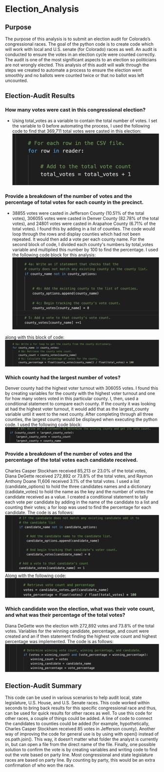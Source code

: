 # Election_Analysis
## Purpose
The purpose of this analysis is to submit an election audit for Colorado’s congressional races. The goal of the python code is to create code which will work with local and U.S. senate (for Colorado) races as well. An audit is conducted to ensure the votes in an election cycle were counted correctly. The audit is one of the most significant aspects to an election so politicians are not wrongly elected. This analysis of this audit will walk through the steps we created to automate a process to ensure the election went smoothly and no ballots were counted twice or that no ballot was left uncounted.

## Election-Audit Results
### How many votes were cast in this congressional election?
* Using total_votes as a variable to contain the total number of votes. I set the variable to 0 before automating the process, I used the following code to find that 369,711 total votes were casted in this election:
![Total_Votes_Screenshot](https://github.com/shireenkahlon/Election_Analysis/blob/main/total%20votes%20python%20screenshot.png)

### Provide a breakdown of the number of votes and the percentage of total votes for each county in the precinct.
* 38855 votes were casted in Jefferson County (10.51% of the total votes), 306055 votes were casted in Denver County (82.78% of the total votes), and 24801 votes were casted in Arapahoe County (6.71% of the total votes). I found this by adding in a list of counties. The code would loop through the rows and display counties which had not been repeated. It would then add a vote per each county name. For the second block of code, I divided each county's numbers by total_votes variable and multiplied this number by 100 to find the percentage. I used the following code block for this analysis:
![votes_per_county](https://github.com/shireenkahlon/Election_Analysis/blob/main/votes%20per%20county%20screenshot.png)

along with this block of code:
![percentage_of_votes](https://github.com/shireenkahlon/Election_Analysis/blob/main/percentage_of_votes.png)

### Which county had the largest number of votes?
Denver county had the highest voter turnout with 306055 votes. I found this by creating variables for the county with the highest voter turnout and one for how many voters voted in this particular county. I, then, used a conditional statement to compare each county. If the county it was looking at had the highest voter turnout, it would add that as the largest_county variable until it went to the next county. After completing through all three counties, the largest county would be displayed when executing the python code. I used the following code block:
![largest_county](https://github.com/shireenkahlon/Election_Analysis/blob/main/largest_county.png)

### Provide a breakdown of the number of votes and the percentage of the total votes each candidate received.
Charles Casper Stockham received 85,213 or 23.0% of the total votes, Diana DeGette received 272,892 or 73.8% of the total votes, and Raymon Anthony Doane 11,606 received 3.1% of the total votes. I used a list (candidate_options) to hold the three candidates names and a dictionary (cadidate_votes) to hold the name as the key and the number of votes the candidate received as a value. I created a conditional statement to tally each vote per candidate by adding in the name of the candidate to a list and counting their votes; a for loop was used to find the percentage for each candidate. The code is as follows:
![candidate_votes](https://github.com/shireenkahlon/Election_Analysis/blob/main/candidate_votes.png)
Along with the following code:
![Candidate_Percentage](https://github.com/shireenkahlon/Election_Analysis/blob/main/candidate_percentage.png)

### Which candidate won the election, what was their vote count, and what was their percentage of the total votes?
Diana DeGette won the election with 272,892 votes and 73.8% of the total votes. Variables for the winning candidate, percentage, and count were created and an if then statement finding the highest vote count and highest percentage was implemented. The code is as follows:
![winning_candidate_screenshot](https://github.com/shireenkahlon/Election_Analysis/blob/main/winning_candidate_screenshot.png)

## Election-Audit Summary
This code can be used in various scenarios to help audit local, state legislature, U.S. House, and U.S. Senate races. This code worked within seconds to bring back results for this specific congressional race and thus, can be used for quick results for other races as well. To use this code for other races, a couple of things could be added. A line of code to connect the candidates to counties could be added (for example, hypothetically, Charles Casper Stockham received 85 votes in Jefferson county). Another way of improving the code for general use is by using with open() instead of os.path.join(). This way, it doesn’t matter what folder the analyst is currently in, but can open a file from the direct name of the file. Finally, one possible solution to confirm the vote is by creating variables and writing code to find out the vote based on party line. Most congressional and state legislature races are based on party line. By counting by party, this would be an extra confirmation of who won the race.







